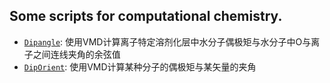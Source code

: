## Some scripts for computational chemistry.

* <a href="/Dipangle/README.md" target="blank">`Dipangle`</a>: 使用VMD计算离子特定溶剂化层中水分子偶极矩与水分子中O与离子之间连线夹角的余弦值
* <a href="/DipOrient/README.md" target="blank">`DipOrient`</a>: 使用VMD计算某种分子的偶极矩与某矢量的夹角
